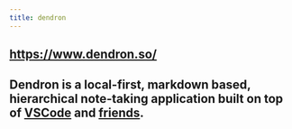 ```yaml
---
title: dendron
---
```


## https://www.dendron.so/

## Dendron is a local-first, markdown based, hierarchical note-taking application built on top of [VSCode](https://code.visualstudio.com/) and [friends](https://www.dendron.so/ACKNOWLEDGEMENTS.md).
